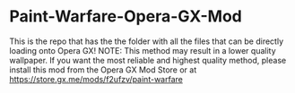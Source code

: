 # Paint-Warfare-Opera-GX-Mod
This is the repo that has the the folder with all the files that can be directly loading onto Opera GX!
NOTE: This method may result in a lower quality wallpaper. If you want the most reliable and highest quality method, please install this mod from the Opera GX Mod Store or at https://store.gx.me/mods/f2ufzv/paint-warfare
